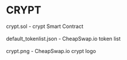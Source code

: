 # CRYPT
crypt.sol - crypt Smart Contract <br /> <br />
default_tokenlist.json - CheapSwap.io token list <br /> <br />
crypt.png - CheapSwap.io crypt logo <br /> <br />
